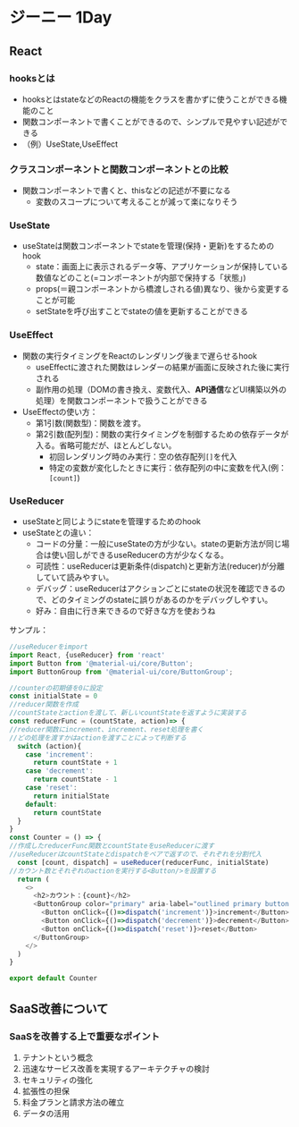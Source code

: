 # ジーニー 1Day
## React
### hooksとは
- hooksとはstateなどのReactの機能をクラスを書かずに使うことができる機能のこと
- 関数コンポーネントで書くことができるので、シンプルで見やすい記述ができる
- （例）UseState,UseEffect

### クラスコンポーネントと関数コンポーネントとの比較
- 関数コンポーネントで書くと、thisなどの記述が不要になる
  - 変数のスコープについて考えることが減って楽になりそう

### UseState
- useStateは関数コンポーネントでstateを管理(保持・更新)をするためのhook
  - state：画面上に表示されるデータ等、アプリケーションが保持している数値などのこと(=コンポーネントが内部で保持する「状態」)
  - props(＝親コンポーネントから橋渡しされる値)異なり、後から変更することが可能
  - setStateを呼び出すことでstateの値を更新することができる

### UseEffect
- 関数の実行タイミングをReactのレンダリング後まで遅らせるhook
  - useEffectに渡された関数はレンダーの結果が画面に反映された後に実行される
  - 副作用の処理（DOMの書き換え、変数代入、**API通信**などUI構築以外の処理）を関数コンポーネントで扱うことができる
- UseEffectの使い方：
  - 第1引数(関数型)：関数を渡す。
  - 第2引数(配列型)：関数の実行タイミングを制御するための依存データが入る。省略可能だが、ほとんどしない。
    - 初回レンダリング時のみ実行：空の依存配列`[]`を代入
    - 特定の変数が変化したときに実行：依存配列の中に変数を代入(例：`[count]`)

### UseReducer
- useStateと同じようにstateを管理するためのhook
- useStateとの違い：
  - コードの分量：一般にuseStateの方が少ない。stateの更新方法が同じ場合は使い回しができるuseReducerの方が少なくなる。
  - 可読性：useReducerは更新条件(dispatch)と更新方法(reducer)が分離していて読みやすい。
  - デバッグ：useReducerはアクションごとにstateの状況を確認できるので、どのタイミングのstateに誤りがあるのかをデバッグしやすい。
  - 好み：自由に行き来できるので好きな方を使おうね

サンプル：
```JavaScript
//useReducerをimport
import React, {useReducer} from 'react'
import Button from '@material-ui/core/Button';
import ButtonGroup from '@material-ui/core/ButtonGroup';

//counterの初期値を0に設定
const initialState = 0
//reducer関数を作成
//countStateとactionを渡して、新しいcountStateを返すように実装する
const reducerFunc = (countState, action)=> {
//reducer関数にincrement、increment、reset処理を書く
//どの処理を渡すかはactionを渡すことによって判断する
  switch (action){
    case 'increment':
      return countState + 1
    case 'decrement':
      return countState - 1
    case 'reset':
      return initialState
    default:
      return countState
  }
}
const Counter = () => {
//作成したreducerFunc関数とcountStateをuseReducerに渡す
//useReducerはcountStateとdispatchをペアで返すので、それぞれを分割代入
  const [count, dispatch] = useReducer(reducerFunc, initialState)
//カウント数とそれぞれのactionを実行する<Button/>を設置する
  return (
    <>
      <h2>カウント：{count}</h2>
      <ButtonGroup color="primary" aria-label="outlined primary button group">
        <Button onClick={()=>dispatch('increment')}>increment</Button>
        <Button onClick={()=>dispatch('decrement')}>decrement</Button>
        <Button onClick={()=>dispatch('reset')}>reset</Button>
      </ButtonGroup>
    </>
  )
}

export default Counter
```

## SaaS改善について
### SaaSを改善する上で重要なポイント
1. テナントという概念
2. 迅速なサービス改善を実現するアーキテクチャの検討
3. セキュリティの強化
4. 拡張性の担保
5. 料金プランと請求方法の確立
6. データの活用
